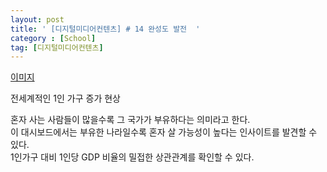 ```yaml
---
layout: post
title: ' [디지털미디어컨텐츠] # 14 완성도 발전  '
category : [School]
tag: [디지털미디어컨텐츠]
---
```



[이미지](https://drive.google.com/file/d/1ueqSQycLXYCoAEWdWU_hbGJMuKT6Jr3d/view?usp=sharing)

전세계적인 1인 가구 증가 현상 

혼자 사는 사람들이 많을수록 그 국가가 부유하다는 의미라고 한다.   
이 대시보드에서는 부유한 나라일수록 혼자 살 가능성이 높다는 인사이트를 발견할 수 있다.    
1인가구 대비 1인당 GDP 비율의 밀접한 상관관계를 확인할 수 있다.    

